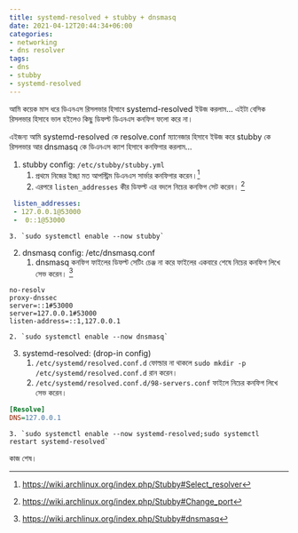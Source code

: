 ```yaml
---
title: systemd-resolved + stubby + dnsmasq
date: 2021-04-12T20:44:34+06:00
categories:
- networking
- dns resolver
tags:
- dns
- stubby
- systemd-resolved
---
```

আমি কয়েক মাস ধরে ডিএনএস রিসলভার হিসাবে systemd-resolved ইউজ করলাম... এইটা বেসিক রিসলভার হিসাবে ভাল হইলেও কিছু ডিফল্ট ডিএনএস কনফিগ ফলো করে না।

এইজন্য আমি systemd-resolved কে resolve.conf ম্যানেজার হিসাবে ইউজ করে stubby কে রিসলভার আর dnsmasq কে ডিএনএস ক্যাশ হিসাবে কনফিগার করলাম...

1. stubby config: `/etc/stubby/stubby.yml`
	1. প্রথমে নিজের ইচ্ছা মত আপস্ট্রিম ডিএনএস সার্ভার কনফিগার করেন।[^1]
	2. এরপরে `listen_addresses` কীর ডিফল্ট এর বদলে নিচের কনফিগ সেট করেন। [^2]
```yaml
 listen_addresses:
 - 127.0.0.1@53000
 -  0::1@53000
```
	
	3. `sudo systemctl enable --now stubby`
2. dnsmasq config: /etc/dnsmasq.conf
	1. dnsmasq কনফিগ ফাইলের ডিফল্ট সেটিং চেঞ্জ না করে ফাইলের একবারে শেষে নিচের কনফিগ লিখে সেভ করেন। [^3]
```
no-resolv
proxy-dnssec
server=::1#53000
server=127.0.0.1#53000
listen-address=::1,127.0.0.1
```
	2. `sudo systemctl enable --now dnsmasq`
3. systemd-resolved: (drop-in config)
	1. `/etc/systemd/resolved.conf.d` ফোল্ডার না থাকলে `sudo mkdir -p /etc/systemd/resolved.conf.d` রান করেন।
	2. `/etc/systemd/resolved.conf.d/98-servers.conf` ফাইলে নিচের কনফিগ লিখে সেভ করেন।
```ini
[Resolve]
DNS=127.0.0.1
```
	3. `sudo systemctl enable --now systemd-resolved;sudo systemctl restart systemd-resolved`

কাজ শেষ।

[^1]: https://wiki.archlinux.org/index.php/Stubby#Select_resolver
[^2]: https://wiki.archlinux.org/index.php/Stubby#Change_port
[^3]: https://wiki.archlinux.org/index.php/Stubby#dnsmasq
